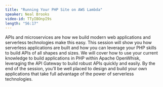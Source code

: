 ```yaml
---
title: "Running Your PHP Site on AWS Lambda"
speaker: Neal Brooks
video-id: TTyIBOnpI9s
length: "56:17"
---
```

APIs and microservices are how we build modern web applications and serverless technologies make this easy. This session will show you how serverless applications are built and how you can leverage your PHP skills to build APIs of all shapes and sizes. We will cover how to use your current knowledge to build applications in PHP within Apache OpenWhisk, leveraging the API Gateway to build robust APIs quickly and easily. By the end of the session, you’ll be well placed to design and build your own applications that take full advantage of the power of serverless technologies.